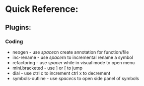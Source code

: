 # Quick Reference:

## Plugins:
### Coding
- neogen - use *space*cn create annotation for function/file
- inc-rename - use *space*rn to incremental rename a symbol
- refactoring - use *space*r while in visual mode to open menu
- mini.bracketed - use ] or [ to jump
- dial - use ctrl c to increment ctrl x to decrement
- symbols-outline - use *space*cs to open side panel of symbols
